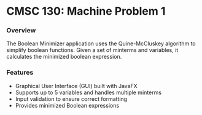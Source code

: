 # CMSC 130: Machine Problem 1

### Overview
The Boolean Minimizer application uses the Quine-McCluskey algorithm to simplify boolean functions. Given a set of minterms and variables, it calculates the minimized boolean expression.

### Features
- Graphical User Interface (GUI) built with JavaFX
- Supports up to 5 variables and handles multiple minterms
- Input validation to ensure correct formatting
- Provides minimized Boolean expressions
